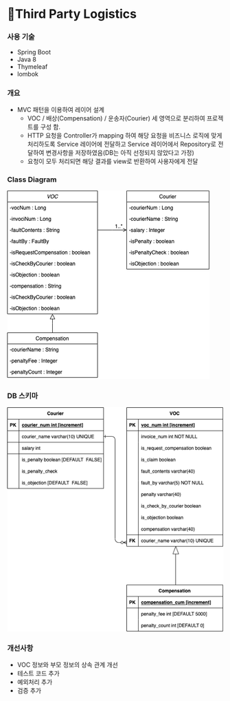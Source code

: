 # 🔅Third Party Logistics
### 사용 기술
* Spring Boot
* Java 8
* Thymeleaf
* lombok

### 개요
* MVC 패턴을 이용하여 레이어 설계
  * VOC / 배상(Compensation) / 운송자(Courier) 세 영역으로 분리하여 프로젝트를 구성 함.
  * HTTP 요청을 Controller가 mapping 하여 해당 요청을 비즈니스 로직에 맞게 처리하도록 Service 레이어에 전달하고 Service 레이어에서 Repository로 전달하여 변경사항을 저장하였음(DB는 아직 선정되지 않았다고 가정)
  * 요청이 모두 처리되면 해당 결과를 view로 반환하여 사용자에게 전달

### Class Diagram
![](src/main/resources/static/class_diagram.png)

### DB 스키마
![](src/main/resources/static/table_schema.png)

### 개선사항
* VOC 정보와 부모 정보의 상속 관계 개선 
* 테스트 코드 추가
* 예외처리 추가
* 검증 추가